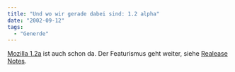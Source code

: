 ```yaml
---
title: "Und wo wir gerade dabei sind: 1.2 alpha"
date: "2002-09-12"
tags:
  - "Generde"
---
```


[Mozilla 1.2a](http://www.mozilla.org/releases/) ist auch schon da. Der Featurismus geht weiter, siehe [Realease Notes](http://www.mozilla.org/releases/mozilla1.2a/).
